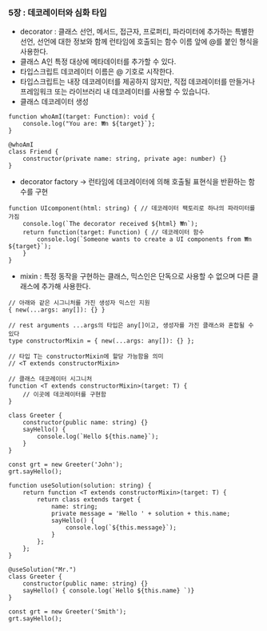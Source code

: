 ### 5장 : 데코레이터와 심화 타입

- decorator : 클래스 선언, 메서드, 접근자, 프로퍼티, 파라미터에 추가하는 특별한 선언, 선언에 대한 정보와 함께 런타임에 호출되는 함수 이름 앞에 @를 붙인 형식을 사용한다.
- 클래스 A인 특정 대상에 메타데이터를 추가할 수 있다.
- 타입스크립트 데코레이터 이름은 @ 기호로 시작한다.
- 타입스크립트는 내장 데코레이터를 제공하지 않지만, 직접 데코레이터를 만들거나 프레임워크 또는 라이브러리 내 데코레이터를 사용할 수 있습니다.
- 클래스 데코레이터 생성

```tsx
function whoAmI(target: Function): void {
	console.log("You are: ₩n ${target}`};
}

@whoAmI
class Friend {
	constructor(private name: string, private age: number) {}
}
```

- decorator factory → 런타임에 데코레이터에 의해 호출될 표현식을 반환하는 함수를 구현

```tsx
function UIcomponent(html: string) { // 데코레이터 팩토리로 하나의 파라미터를 가짐
	console.log(`The decorator received ${html} ₩n`); 
	return function(target: Function) { // 데코레이터 함수
		console.log(`Someone wants to create a UI components from ₩n ${target}`);
	}
}
```

- mixin : 특정 동작을 구현하는 클래스, 믹스인은 단독으로 사용할 수 없으며 다른 클래스에 추가해 사용한다.

```tsx
// 아래와 같은 시그니처를 가진 생성자 믹스인 지원
{ new(...args: any[]): {} }

// rest arguments ...args의 타입은 any[]이고, 생성자를 가진 클래스와 혼합될 수 있다
type constructorMixin = { new(...args: any[]): {} };

// 타입 T는 constructorMixin에 할당 가능함을 의미
// <T extends constructorMixin>

// 클래스 데코레이터 시그니처
function <T extends constructorMixin>(target: T) {
	// 이곳에 데코레이터를 구현함
}
```

```tsx
class Greeter {
	constructor(public name: string) {}
	sayHello() {
		console.log(`Hello ${this.name}`);
	}
}

const grt = new Greeter('John');
grt.sayHello(); 

function useSolution(solution: string) {
	return function <T extends constructorMixin>(target: T) {
		return class extends target {
			name: string;
			private message = 'Hello ' + solution + this.name;
			sayHello() {
				console.log(`${this.message}`);
			}
		};
	};
}

@useSolution("Mr.")
class Greeter {
	constructor(public name: string) {}
	sayHello() { console.log(`Hello ${this.name} `)}
}

const grt = new Greeter('Smith');
grt.sayHello();
```